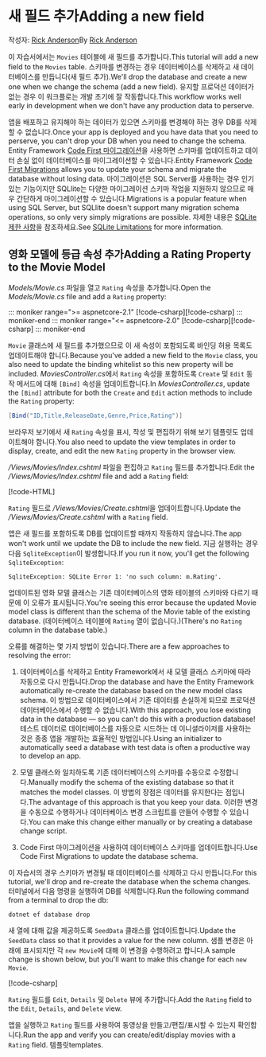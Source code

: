 <!-- This include not used by windows version -->
# <a name="adding-a-new-field"></a><span data-ttu-id="0eb75-101">새 필드 추가</span><span class="sxs-lookup"><span data-stu-id="0eb75-101">Adding a new field</span></span>

<span data-ttu-id="0eb75-102">작성자: [Rick Anderson](https://twitter.com/RickAndMSFT)</span><span class="sxs-lookup"><span data-stu-id="0eb75-102">By [Rick Anderson](https://twitter.com/RickAndMSFT)</span></span>

<span data-ttu-id="0eb75-103">이 자습서에서는 `Movies` 테이블에 새 필드를 추가합니다.</span><span class="sxs-lookup"><span data-stu-id="0eb75-103">This tutorial will add a new field to the `Movies` table.</span></span> <span data-ttu-id="0eb75-104">스키마를 변경하는 경우 데이터베이스를 삭제하고 새 데이터베이스를 만듭니다(새 필드 추가).</span><span class="sxs-lookup"><span data-stu-id="0eb75-104">We'll drop the database and create a new one when we change the schema (add a new field).</span></span> <span data-ttu-id="0eb75-105">유지할 프로덕션 데이터가 없는 경우 이 워크플로는 개발 초기에 잘 작동합니다.</span><span class="sxs-lookup"><span data-stu-id="0eb75-105">This workflow works well early in development when we don't have any production data to perserve.</span></span>

<span data-ttu-id="0eb75-106">앱을 배포하고 유지해야 하는 데이터가 있으면 스키마를 변경해야 하는 경우 DB를 삭제할 수 없습니다.</span><span class="sxs-lookup"><span data-stu-id="0eb75-106">Once your app is deployed and you have data that you need to perserve, you can't drop your DB when you need to change the schema.</span></span> <span data-ttu-id="0eb75-107">Entity Framework [Code First 마이그레이션](/ef/core/get-started/aspnetcore/new-db)을 사용하면 스키마를 업데이트하고 데이터 손실 없이 데이터베이스를 마이그레이션할 수 있습니다.</span><span class="sxs-lookup"><span data-stu-id="0eb75-107">Entity Framework [Code First Migrations](/ef/core/get-started/aspnetcore/new-db) allows you to update your schema and migrate the database without losing data.</span></span> <span data-ttu-id="0eb75-108">마이그레이션은 SQL Server를 사용하는 경우 인기 있는 기능이지만 SQLlite는 다양한 마이그레이션 스키마 작업을 지원하지 않으므로 매우 간단하게 마이그레이션할 수 있습니다.</span><span class="sxs-lookup"><span data-stu-id="0eb75-108">Migrations is a popular feature when using SQL Server, but SQLlite doesn't support many migration schema operations, so only very simply migrations are possible.</span></span> <span data-ttu-id="0eb75-109">자세한 내용은 [SQLite 제한 사항](/ef/core/providers/sqlite/limitations)을 참조하세요.</span><span class="sxs-lookup"><span data-stu-id="0eb75-109">See [SQLite Limitations](/ef/core/providers/sqlite/limitations) for more information.</span></span>

## <a name="adding-a-rating-property-to-the-movie-model"></a><span data-ttu-id="0eb75-110">영화 모델에 등급 속성 추가</span><span class="sxs-lookup"><span data-stu-id="0eb75-110">Adding a Rating Property to the Movie Model</span></span>

<span data-ttu-id="0eb75-111">*Models/Movie.cs* 파일을 열고 `Rating` 속성을 추가합니다.</span><span class="sxs-lookup"><span data-stu-id="0eb75-111">Open the *Models/Movie.cs* file and add a `Rating` property:</span></span>

::: moniker range=">= aspnetcore-2.1"
<span data-ttu-id="0eb75-112">[!code-csharp[](~/tutorials/first-mvc-app/start-mvc/sample/MvcMovie21/Models/MovieDateRating.cs?highlight=12&name=snippet)]</span><span class="sxs-lookup"><span data-stu-id="0eb75-112">[!code-csharp[](~/tutorials/first-mvc-app/start-mvc/sample/MvcMovie21/Models/MovieDateRating.cs?highlight=12&name=snippet)]</span></span>
::: moniker-end
::: moniker range="<= aspnetcore-2.0"
<span data-ttu-id="0eb75-113">[!code-csharp[](~/tutorials/first-mvc-app/start-mvc/sample/MvcMovie/Models/MovieDateRating.cs?highlight=11&range=7-18)]</span><span class="sxs-lookup"><span data-stu-id="0eb75-113">[!code-csharp[](~/tutorials/first-mvc-app/start-mvc/sample/MvcMovie/Models/MovieDateRating.cs?highlight=11&range=7-18)]</span></span>
::: moniker-end

<span data-ttu-id="0eb75-114">`Movie` 클래스에 새 필드를 추가했으므로 이 새 속성이 포함되도록 바인딩 허용 목록도 업데이트해야 합니다.</span><span class="sxs-lookup"><span data-stu-id="0eb75-114">Because you've added a new field to the `Movie` class, you also need to update the binding whitelist so this new property will be included.</span></span> <span data-ttu-id="0eb75-115">*MoviesController.cs*에서 `Rating` 속성을 포함하도록 `Create` 및 `Edit` 동작 메서드에 대해 `[Bind]` 속성을 업데이트합니다.</span><span class="sxs-lookup"><span data-stu-id="0eb75-115">In *MoviesController.cs*, update the `[Bind]` attribute for both the `Create` and `Edit` action methods to include the `Rating` property:</span></span>

```csharp
[Bind("ID,Title,ReleaseDate,Genre,Price,Rating")]
   ```

<span data-ttu-id="0eb75-116">브라우저 보기에서 새 `Rating` 속성을 표시, 작성 및 편집하기 위해 보기 템플릿도 업데이트해야 합니다.</span><span class="sxs-lookup"><span data-stu-id="0eb75-116">You also need to update the view templates in order to display, create, and edit the new `Rating` property in the browser view.</span></span>

<span data-ttu-id="0eb75-117">*/Views/Movies/Index.cshtml* 파일을 편집하고 `Rating` 필드를 추가합니다.</span><span class="sxs-lookup"><span data-stu-id="0eb75-117">Edit the */Views/Movies/Index.cshtml* file and add a `Rating` field:</span></span>

[!code-HTML[](~/tutorials/first-mvc-app/start-mvc/sample/MvcMovie/Views/Movies/IndexGenreRating.cshtml?highlight=17,39&range=24-64)]

<span data-ttu-id="0eb75-118">`Rating` 필드로 */Views/Movies/Create.cshtml*을 업데이트합니다.</span><span class="sxs-lookup"><span data-stu-id="0eb75-118">Update the */Views/Movies/Create.cshtml* with a `Rating` field.</span></span>

<span data-ttu-id="0eb75-119">앱은 새 필드를 포함하도록 DB를 업데이트할 때까지 작동하지 않습니다.</span><span class="sxs-lookup"><span data-stu-id="0eb75-119">The app won't work until we update the DB to include the new field.</span></span> <span data-ttu-id="0eb75-120">지금 실행하는 경우 다음 `SqliteException`이 발생합니다.</span><span class="sxs-lookup"><span data-stu-id="0eb75-120">If you run it now, you'll get the following `SqliteException`:</span></span>

```
SqliteException: SQLite Error 1: 'no such column: m.Rating'.
```

<span data-ttu-id="0eb75-121">업데이트된 영화 모델 클래스는 기존 데이터베이스의 영화 테이블의 스키마와 다르기 때문에 이 오류가 표시됩니다.</span><span class="sxs-lookup"><span data-stu-id="0eb75-121">You're seeing this error because the updated Movie model class is different than the schema of the Movie table of the existing database.</span></span> <span data-ttu-id="0eb75-122">(데이터베이스 테이블에 `Rating` 열이 없습니다.)</span><span class="sxs-lookup"><span data-stu-id="0eb75-122">(There's no `Rating` column in the database table.)</span></span>

<span data-ttu-id="0eb75-123">오류를 해결하는 몇 가지 방법이 있습니다.</span><span class="sxs-lookup"><span data-stu-id="0eb75-123">There are a few approaches to resolving the error:</span></span>

1. <span data-ttu-id="0eb75-124">데이터베이스를 삭제하고 Entity Framework에서 새 모델 클래스 스키마에 따라 자동으로 다시 만듭니다.</span><span class="sxs-lookup"><span data-stu-id="0eb75-124">Drop the database and have the Entity Framework automatically re-create the database based on the new model class schema.</span></span> <span data-ttu-id="0eb75-125">이 방법으로 데이터베이스에서 기존 데이터를 손실하게 되므로 프로덕션 데이터베이스에서 수행할 수 없습니다.</span><span class="sxs-lookup"><span data-stu-id="0eb75-125">With this approach, you lose existing data in the database — so you can't do this with a production database!</span></span> <span data-ttu-id="0eb75-126">테스트 데이터로 데이터베이스를 자동으로 시드하는 데 이니셜라이저를 사용하는 것은 종종 앱을 개발하는 효율적인 방법입니다.</span><span class="sxs-lookup"><span data-stu-id="0eb75-126">Using an initializer to automatically seed a database with test data is often a productive way to develop an app.</span></span>

2. <span data-ttu-id="0eb75-127">모델 클래스와 일치하도록 기존 데이터베이스의 스키마를 수동으로 수정합니다.</span><span class="sxs-lookup"><span data-stu-id="0eb75-127">Manually modify the schema of the existing database so that it matches the model classes.</span></span> <span data-ttu-id="0eb75-128">이 방법의 장점은 데이터를 유지한다는 점입니다.</span><span class="sxs-lookup"><span data-stu-id="0eb75-128">The advantage of this approach is that you keep your data.</span></span> <span data-ttu-id="0eb75-129">이러한 변경을 수동으로 수행하거나 데이터베이스 변경 스크립트를 만들어 수행할 수 있습니다.</span><span class="sxs-lookup"><span data-stu-id="0eb75-129">You can make this change either manually or by creating a database change script.</span></span>

3. <span data-ttu-id="0eb75-130">Code First 마이그레이션을 사용하여 데이터베이스 스키마를 업데이트합니다.</span><span class="sxs-lookup"><span data-stu-id="0eb75-130">Use Code First Migrations to update the database schema.</span></span>

<span data-ttu-id="0eb75-131">이 자습서의 경우 스키마가 변경될 때 데이터베이스를 삭제하고 다시 만듭니다.</span><span class="sxs-lookup"><span data-stu-id="0eb75-131">For this tutorial, we'll drop and re-create the database when the schema changes.</span></span> <span data-ttu-id="0eb75-132">터미널에서 다음 명령을 실행하여 DB를 삭제합니다.</span><span class="sxs-lookup"><span data-stu-id="0eb75-132">Run the following command from a terminal to drop the db:</span></span>

`dotnet ef database drop`

<span data-ttu-id="0eb75-133">새 열에 대해 값을 제공하도록 `SeedData` 클래스를 업데이트합니다.</span><span class="sxs-lookup"><span data-stu-id="0eb75-133">Update the `SeedData` class so that it provides a value for the new column.</span></span> <span data-ttu-id="0eb75-134">샘플 변경은 아래에 표시되지만 각 `new Movie`에 대해 이 변경을 수행하려고 합니다.</span><span class="sxs-lookup"><span data-stu-id="0eb75-134">A sample change is shown below, but you'll want to make this change for each `new Movie`.</span></span>

[!code-csharp[](~/tutorials/first-mvc-app/start-mvc/sample/MvcMovie/Models/SeedDataRating.cs?name=snippet1&highlight=6)]

<span data-ttu-id="0eb75-135">`Rating` 필드를 `Edit`, `Details` 및 `Delete` 뷰에 추가합니다.</span><span class="sxs-lookup"><span data-stu-id="0eb75-135">Add the `Rating` field to the `Edit`, `Details`, and `Delete` view.</span></span>

<span data-ttu-id="0eb75-136">앱을 실행하고 `Rating` 필드를 사용하여 동영상을 만들고/편집/표시할 수 있는지 확인합니다.</span><span class="sxs-lookup"><span data-stu-id="0eb75-136">Run the app and verify you can create/edit/display movies with a `Rating` field.</span></span> <span data-ttu-id="0eb75-137">템플릿</span><span class="sxs-lookup"><span data-stu-id="0eb75-137">templates.</span></span>
